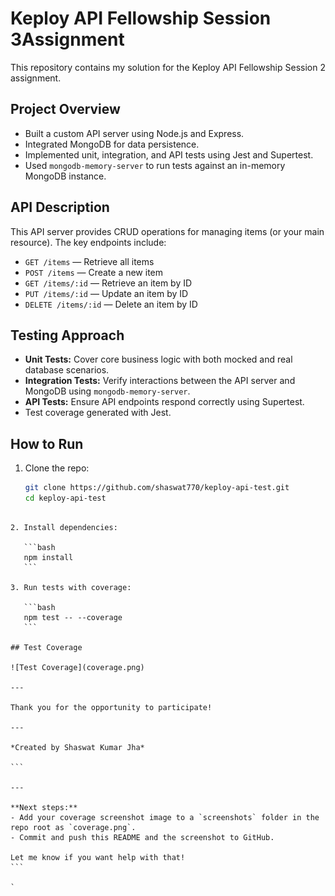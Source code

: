 
# Keploy API Fellowship Session 3Assignment

This repository contains my solution for the Keploy API Fellowship Session 2 assignment.

## Project Overview

- Built a custom API server using Node.js and Express.
- Integrated MongoDB for data persistence.
- Implemented unit, integration, and API tests using Jest and Supertest.
- Used `mongodb-memory-server` to run tests against an in-memory MongoDB instance.

## API Description

This API server provides CRUD operations for managing items (or your main resource). The key endpoints include:

- `GET /items` — Retrieve all items
- `POST /items` — Create a new item
- `GET /items/:id` — Retrieve an item by ID
- `PUT /items/:id` — Update an item by ID
- `DELETE /items/:id` — Delete an item by ID

## Testing Approach

- **Unit Tests:** Cover core business logic with both mocked and real database scenarios.
- **Integration Tests:** Verify interactions between the API server and MongoDB using `mongodb-memory-server`.
- **API Tests:** Ensure API endpoints respond correctly using Supertest.
- Test coverage generated with Jest.

## How to Run

1. Clone the repo:

   ```bash
   git clone https://github.com/shaswat770/keploy-api-test.git
   cd keploy-api-test
````

2. Install dependencies:

   ```bash
   npm install
   ```

3. Run tests with coverage:

   ```bash
   npm test -- --coverage
   ```

## Test Coverage

![Test Coverage](coverage.png)

---

Thank you for the opportunity to participate!

---

*Created by Shaswat Kumar Jha*

```

---

**Next steps:**  
- Add your coverage screenshot image to a `screenshots` folder in the repo root as `coverage.png`.  
- Commit and push this README and the screenshot to GitHub.

Let me know if you want help with that!
```

`
